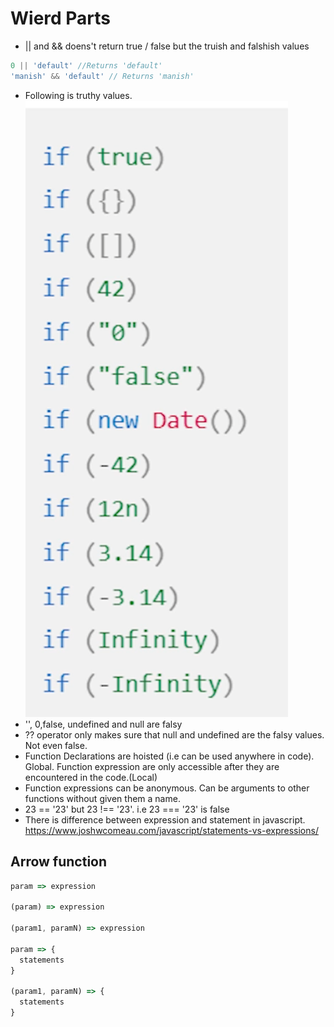 # Wierd Parts
- || and && doens't return true / false but the truish and falshish values
```js
0 || 'default' //Returns 'default'
'manish' && 'default' // Returns 'manish'
```
- Following is truthy values. ![](res/truish.png)
- '', 0,false, undefined and null are falsy
- ?? operator only makes sure that null and undefined are the falsy values. Not even false.
- Function Declarations are hoisted (i.e can be used anywhere in code). Global. Function expression are only accessible after they are encountered in the code.(Local)
- Function expressions can be anonymous. Can be arguments to other functions without given them a name.
- 23 == '23' but 23 !== '23'. i.e 23 === '23' is false
- There is difference between expression and statement in javascript. https://www.joshwcomeau.com/javascript/statements-vs-expressions/

## Arrow function
```js
param => expression

(param) => expression

(param1, paramN) => expression

param => {
  statements
}

(param1, paramN) => {
  statements
}
```